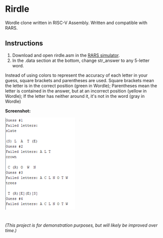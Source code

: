 # Rirdle
Wordle clone written in RISC-V Assembly. Written and compatible with RARS.

## Instructions
1. Download and open rirdle.asm in the [RARS simulator](https://github.com/TheThirdOne/rars).
2. In the .data section at the bottom, change str_answer to any 5-letter word.

Instead of using colors to represent the accuracy of each letter in your guess, square brackets and parentheses are used.
Square brackets mean the letter is in the correct position (green in Wordle);
Parentheses mean the letter is contained in the answer, but at an incorrect position (yellow in Wordle);
If the letter has neither around it, it's not in the word (gray in Wordle)

**Screenshot:**

![image](https://github.com/umlaufg/rirdle/blob/main/docs/images/rirdle_screenshot_1.PNG?raw=true)

#
*(This project is for demonstration purposes, but will likely be improved over time.)*
